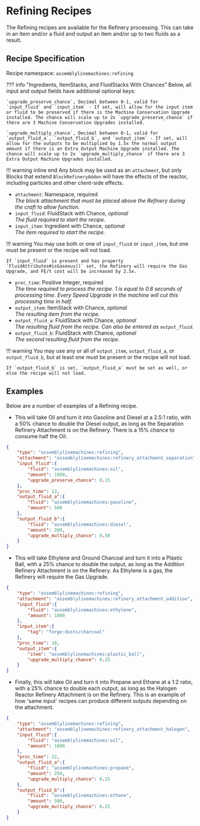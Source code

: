 # Refining Recipes

The Refining recipes are available for the Refinery processing. This can take in an item and/or a fluid and output an item and/or up to two fluids as a result.

## Recipe Specification

Recipe namespace: `assemblylinemachines:refining`

??? info "Ingredients, ItemStacks, and FluidStacks With Chances"
    Below, all input and output fields have additional optional keys:

    `upgrade_preserve_chance`, Decimal between 0-1, valid for `input_fluid` and `input_item` - If set, will allow for the input item or fluid to be preserved if there is the Machine Conservation Upgrade installed. The chance will scale up to 2x `upgrade_preserve_chance` if there are 3 Machine Conservation Upgrades installed.

    `upgrade_multiply_chance`, Decimal between 0-1, valid for `output_fluid_a`, `output_fluid_b`, and `output_item` - If set, will allow for the outputs to be multiplied by 1.5x the normal output amount if there is an Extra Output Machine Upgrade installed. The chance will scale up to 2x `upgrade_multiply_chance` if there are 3 Extra Output Machine Upgrades installed.

!!! warning inline end
    Any block may be used as an `attachment`, but only Blocks that extend `BlockRefineryAddon` will have the effects of the reactor, including particles and other client-side effects.

- `attachment`: Namespace, required  
*The block attachment that must be placed above the Refinery during the craft to allow function.*
- `input_fluid`: FluidStack with Chance, *optional*  
*The fluid required to start the recipe.*
- `input_item`: Ingredient with Chance, *optional*  
*The item required to start the recipe.*

!!! warning
    You may use both or one of `input_fluid` or `input_item`, but one must be present or the recipe will not load.

    If `input_fluid` is present and has property `FluidAttributes#isGaseous()` set, the Refinery will require the Gas Upgrade, and FE/t cost will be increased by 2.5x.

- `proc_time`: Positive Integer, required  
*The time required to process the recipe. 1 is equal to 0.8 seconds of processing time. Every Speed Upgrade in the machine will cut this processing time in half.*
- `output_item`: ItemStack with Chance, *optional*  
*The resulting item from the recipe.*
- `output_fluid_a`: FluidStack with Chance, *optional*  
*The resulting fluid from the recipe. Can also be entered as `output_fluid`.*
- `output_fluid_b`: FluidStack with Chance, *optional*  
*The second resulting fluid from the recipe.*

!!! warning
    You may use any or all of `output_item`, `output_fluid_a`, or `output_fluid_b`, but at least one must be present or the recipe will not load.

    If `output_fluid_b` is set, `output_fluid_a` must be set as well, or else the recipe will not load.

## Examples

Below are a number of examples of a Refining recipe.

- This will take Oil and turn it into Gasoline and Diesel at a 2.5:1 ratio, with a 50% chance to double the Diesel output, as long as the Separation Refinery Attachment is on the Refinery. There is a 15% chance to consume half the Oil.

``` json
{
	"type": "assemblylinemachines:refining",
	"attachment": "assemblylinemachines:refinery_attachment_separation",
	"input_fluid":{
		"fluid": "assemblylinemachines:oil",
		"amount": 1000,
		"upgrade_preserve_chance": 0.15
	},
	"proc_time": 12,
	"output_fluid_a":{
		"fluid": "assemblylinemachines:gasoline",
		"amount": 500
	},
	"output_fluid_b":{
		"fluid": "assemblylinemachines:diesel",
		"amount": 200,
		"upgrade_multiply_chance": 0.50
	}
}
```

- This will take Ethylene and Ground Charcoal and turn it into a Plastic Ball, with a 25% chance to double the output, as long as the Addition Refinery Attachment is on the Refinery. As Ethylene is a gas, the Refinery will require the Gas Upgrade.

``` json
{
	"type": "assemblylinemachines:refining",
	"attachment": "assemblylinemachines:refinery_attachment_addition",
	"input_fluid":{
		"fluid": "assemblylinemachines:ethylene",
		"amount": 1000
	},
	"input_item":{
		"tag": "forge:dusts/charcoal"
	},
	"proc_time": 18,
	"output_item":{
		"item": "assemblylinemachines:plastic_ball",
		"upgrade_multiply_chance": 0.25
	}
}
```

- Finally, this will take Oil and turn it into Propane and Ethane at a 1:2 ratio, with a 25% chance to double each output, as long as the Halogen Reactor Refinery Attachment is on the Refinery. This is an example of how 'same input' recipes can produce different outputs depending on the attachment.

``` json
{
	"type": "assemblylinemachines:refining",
	"attachment": "assemblylinemachines:refinery_attachment_halogen",
	"input_fluid":{
		"fluid": "assemblylinemachines:oil",
		"amount": 1000
	},
	"proc_time": 22,
	"output_fluid_a":{
		"fluid": "assemblylinemachines:propane",
		"amount": 250,
		"upgrade_multiply_chance": 0.25
	},
	"output_fluid_b":{
		"fluid": "assemblylinemachines:ethane",
		"amount": 500,
		"upgrade_multiply_chance": 0.25
	}
}
```
